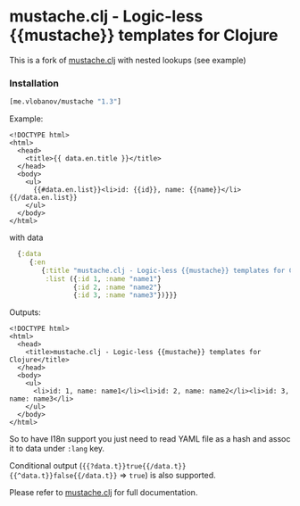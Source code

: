# mustache.clj - Logic-less {{mustache}} templates for Clojure

This is a fork of [mustache.clj](https://github.com/shenfeng/mustache.clj)
with nested lookups (see example)

### Installation

```clj
[me.vlobanov/mustache "1.3"]
```

Example:

```
<!DOCTYPE html>
<html>
  <head>
    <title>{{ data.en.title }}</title>
  </head>
  <body>
    <ul>
      {{#data.en.list}}<li>id: {{id}}, name: {{name}}</li>{{/data.en.list}}
    </ul>
  </body>
</html>
```
with data
```clj
  {:data 
     {:en 
        {:title "mustache.clj - Logic-less {{mustache}} templates for Clojure"
         :list ({:id 1, :name "name1"}
                {:id 2, :name "name2"}
                {:id 3, :name "name3"})}}}
```

Outputs:

```
<!DOCTYPE html>
<html>
  <head>
    <title>mustache.clj - Logic-less {{mustache}} templates for Clojure</title>
  </head>
  <body>
    <ul>
      <li>id: 1, name: name1</li><li>id: 2, name: name2</li><li>id: 3, name: name3</li>
    </ul>
  </body>
</html>
```

So to have I18n support you just need to read YAML file as a hash and assoc it to data under `:lang` key.

Conditional output (`{{?data.t}}true{{/data.t}}{{^data.t}}false{{/data.t}}` => `true`) is also supported.

Please refer to [mustache.clj](https://github.com/shenfeng/mustache.clj) for full documentation.
